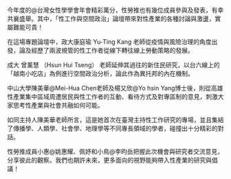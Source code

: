 ---
---
今年度的@台灣女性學學會年會精彩萬分，性勞推也有幾位成員參與及發表，有幸共襄盛舉。其中，「性工作與空間政治」論壇帶來對性產業的各種討論與激盪，實屬難能可貴！

在這場專題論壇中，政大康庭瑜 Yu-Ting Kang  老師從疫情與風險治理的角度出發，論及經歷了兩波規管的性工作者從線下轉往線上勞動策略的發展。

成大 曾薰慧 （Hsun Hui Tseng） 老師延伸其過往的新住民研究，以台六線上的「越南小吃店」為例進行空間政治分析，論此作為異托邦的內在機制。

中山大學陳美華@Mei-Hua Chen老師及楊又欣@Yo hsin Yang博士後，則從高雄性產業集中區域周遭居民與性工作者的互動、看待方式及對專區制的意見，刺激大家思考性產業與社會共融如何可能。

如同主持人陳美華老師所言，這是她首次在臺灣主持性工作研究的專場，並且集結了傳播學、人類學、社會學、地理學等不同專長領域的學者，碰撞出十分精彩的對話。

性勞推成員小惠@姚惠耀、佩妤和小鳥@李昀岳把握此次機會與研究者交流意見，分享彼此的觀察。我們也期許未來，更多面向的視野能夠帶入性產業的研究與倡議！